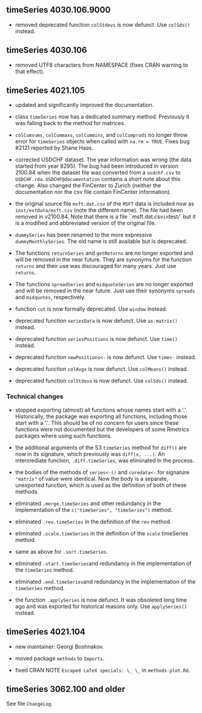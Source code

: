 ## timeSeries 4030.106.9000

- removed deprecated function `colStdevs` is now defunct. Use `colSds()` instead.


## timeSeries 4030.106

- removed UTF8 characters from NAMESPACE (fixes CRAN warning to that effect).


## timeSeries 4021.105

- updated and significantly improved the documentation.

- class `timeSeries` now has a dedicated summary method. Previously it was
  falling back to the method for matrices.

- `colCumsums`, `colCummaxs`, `colCummins`, and `colCumprods` no longer throw
  error for `timeSeries` objects when called with `na.rm = TRUE`. Fixes bug
  #2121 reported by Shane Haas.

- corrected USDCHF dataset. The year information was wrong (the data started
  from year 8295). The bug had been introduced in version 2100.84 when the
  dataset file was converted from a `usdchf.csv` to
  `USDCHF.rda`. `USDCHF@documentation` contains a short note about this change.
  Also changed the FinCenter to Zurich (neither the documentation nor the csv
  file contain FinCenter information).

- the original source file `msft.dat.csv` of the `MSFT` data is included now as
  `inst/extdata/msft.csv` (note the different name). The file had been removed
  in v2100.84. Note that there is a file ``msft.dat.csv` in `test/` but it is a
  modified and abbreviated version of the original file.

- `dummySeries` has been renamed to the more expressive `dummyMonthlySeries`.
  The old name is still available but is deprecated.

- The functions `returnSeries` and `getReturns` are no longer exported and will
  be removed in the near future. They are synonyms for the function `returns`
  and their use was discouraged for many years. Just use `returns`.

- The functions `spreadSeries` and `midquoteSeries` are no longer exported and
  will be removed in the near future. Just use their synonyms `spreads` and
  `midquotes`, respectively.

- function `cut` is now formally deprecated. Use `window` instead.

- deprecated function `seriesData` is now defunct. Use `as.matrix()` instead.

- deprecated function `seriesPositions` is now defunct. Use `time()` instead.

- deprecated function `newPositions<-` is now defunct. Use `time<-` instead.

- deprecated function `colAvgs` is now defunct. Use `colMeans()` instead.

- deprecated function `colStdevs` is now defunct. Use `colSds()` instead.


### Technical changes

- stopped exporting (almost) all functions whose names start with a
  '.'. Historically, the package was exporting all functions, including those
  start with a '.'. This should be of no concern for users since these functions
  were not documented but the developers of some Rmetrics packages where using
  such functions.

- the additional arguments of the S3 `timeSeries` method for `diff()` are now in
  its signature, which previously was `diff(x, ...)`.  An intermediate function,
  `.diff.timeSeries`, was eliminated in the process.

- the bodies of the methods of `series<-()` and `coredata<-` for signature
  `"matrix"` of value were identical. Now the body is a separate, unexported
  function, which is used as the definition of both of these methods.

- eliminated `.merge.timeSeries` and other redundancy in the implementation of
  the `c("timeSeries", "timeSeries")` method.

- eliminated `.rev.timeSeries` in the definition of the `rev` method.

- eliminated `.scale.timeSeries` in the definition of the `scale` timeSeries
  method.

- same as above for `.sort.timeSeries`.

- eliminated `.start.timeSeries`and redundancy in the implementation of the
  `timeSeries` method.

- eliminated `.end.timeSeries`and redundancy in the implementation of the
  `timeSeries` method.

- the function `.applySeries` is now defunct. It was obsoleted long time ago and
  was exported for historical reasons only. Use `applySeries()` instead.


## timeSeries 4021.104

- new maintainer: Georgi Boshnakov.

- moved package `methods` to `Imports`.

- fixed CRAN NOTE `Escaped LaTeX specials: \_ \_` in `methods-plot.Rd`.


## timeSeries 3062.100 and older

  See file `ChangeLog`.
